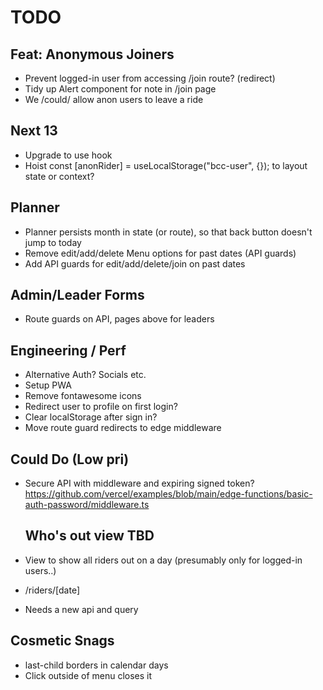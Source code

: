# TODO

## Feat: Anonymous Joiners

- Prevent logged-in user from accessing /join route? (redirect)
- Tidy up Alert component for note in /join page
- We /could/ allow anon users to leave a ride

## Next 13

- Upgrade to use hook
- Hoist const [anonRider] = useLocalStorage<AnonymousUser>("bcc-user", {}); to layout state or context?

## Planner

- Planner persists month in state (or route), so that back button doesn't jump to today
- Remove edit/add/delete Menu options for past dates (API guards)
- Add API guards for edit/add/delete/join on past dates

## Admin/Leader Forms

- Route guards on API, pages above for leaders

## Engineering / Perf

- Alternative Auth? Socials etc.
- Setup PWA
- Remove fontawesome icons
- Redirect user to profile on first login?
- Clear localStorage after sign in?
- Move route guard redirects to edge middleware

## Could Do (Low pri)

- Secure API with middleware and expiring signed token?
  https://github.com/vercel/examples/blob/main/edge-functions/basic-auth-password/middleware.ts

  ## Who's out view TBD

- View to show all riders out on a day (presumably only for logged-in users..)
- /riders/[date]
- Needs a new api and query

## Cosmetic Snags

- last-child borders in calendar days
- Click outside of menu closes it

